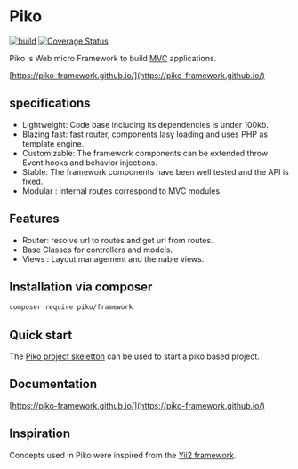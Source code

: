 # Piko

[![build](https://github.com/piko-framework/piko/actions/workflows/php.yml/badge.svg)](https://github.com/piko-framework/piko/actions/workflows/php.yml)
[![Coverage Status](https://coveralls.io/repos/github/piko-framework/piko/badge.svg?branch=master)](https://coveralls.io/github/piko-framework/piko?branch=master)

Piko is Web micro Framework to build [MVC](https://en.wikipedia.org/wiki/Model%E2%80%93view%E2%80%93controller)
applications.

[https://piko-framework.github.io/](https://piko-framework.github.io/)

## specifications

 - Lightweight: Code base including its dependencies is under 100kb.
 - Blazing fast: fast router, components lasy loading and uses PHP as template engine.
 - Customizable: The framework components can be extended throw Event hooks and behavior injections.
 - Stable: The framework components have been well tested and the API is fixed.
 - Modular : internal routes correspond to MVC modules.

## Features

 - Router: resolve url to routes and get url from routes.
 - Base Classes for controllers and models.
 - Views : Layout management and themable views.

## Installation via composer

```bash
composer require piko/framework
```

## Quick start

The [Piko project skeletton](https://github.com/piko-framework/piko-project) can be used to start a piko based project.

## Documentation

[https://piko-framework.github.io/](https://piko-framework.github.io/)

## Inspiration

Concepts used in Piko were inspired from the [Yii2 framework](https://www.yiiframework.com/).
